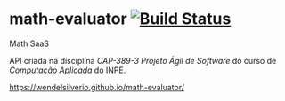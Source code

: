 # math-evaluator [![Build Status](https://travis-ci.org/wendelsilverio/math-evaluator.svg?branch=master)](https://travis-ci.org/wendelsilverio/math-evaluator)
Math SaaS

API criada na disciplina *CAP-389-3 Projeto Ágil de Software* do curso de *Computação Aplicada* do INPE.

https://wendelsilverio.github.io/math-evaluator/
